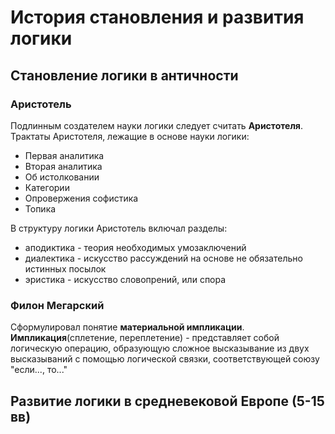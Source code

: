 # История становления и развития логики

## Становление логики в античности

### Аристотель

Подлинным создателем науки логики следует считать **Аристотеля**. 
Трактаты Аристотеля, лежащие в основе науки логики:
- Первая аналитика
- Вторая аналитика
- Об истолковании
- Категории
- Опровержения софистика
- Топика

В структуру логики Аристотель включал разделы:
- аподиктика - теория необходимых умозаключений
- диалектика - искусство рассуждений на основе не обязательно истинных посылок
- эристика - искусство словопрений, или спора

### Филон Мегарский

Сформулировал понятие **материальной импликации**. 
**Импликация**(сплетение, переплетение) - представляет собой логическую операцию, образующую сложное высказывание из двух высказываний с помощью логической связки, соответствующей союзу "если..., то..."

## Развитие логики в средневековой Европе (5-15 вв)
